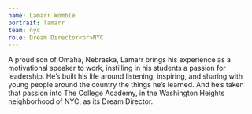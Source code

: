 ```yaml
---
name: Lamarr Womble
portrait: lamarr
team: nyc
role: Dream Director<br>NYC
---
```


A proud son of Omaha, Nebraska, Lamarr brings his experience as a motivational speaker to work, instilling in his students a passion for leadership. He’s built his life around listening, inspiring, and sharing with young people around the country the things he’s learned. And he’s taken that passion into The College Academy, in the Washington Heights neighborhood of NYC, as its Dream Director. 